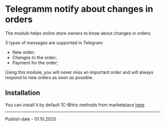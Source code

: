 # Telegramm notify about changes in orders

The module helps online store owners to know about changes in orders.

3 types of messages are supported in Telegram:
- New order;
- Changes to the order;
- Payment for the order;

Using this module, you will never miss an important order and will always respond to new orders as soon as possible.

## Installation
You can install it by default 1C-BItrix methods from marketplace [here](https://marketplace.1c-bitrix.ru/solutions/imyie.telegramsalenotify/)

---
Publish date - 01.10.2020